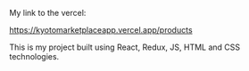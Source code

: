 My link to the vercel:

https://kyotomarketplaceapp.vercel.app/products

This is my project built using React, Redux, JS, HTML and CSS technologies.